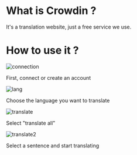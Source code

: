 # What is Crowdin ?
It's a translation website, just a free service we use.

# How to use it ? 

![connection](https://i.imgur.com/IaWNh3y.png)

First, connect or create an account

![lang](https://i.imgur.com/rqBb1Q6.png)

Choose the language you want to translate 

![translate](https://i.imgur.com/RqqBY5o.png)

Select "translate all"

![translate2](https://i.imgur.com/KB292VP.png)

Select a sentence and start translating
